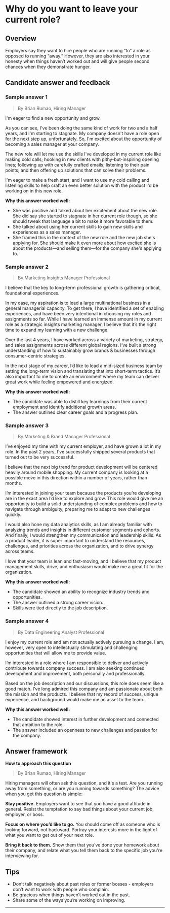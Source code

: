 # Why do you want to leave your current role?

## Overview
Employers say they want to hire people who are running “to” a role as opposed to running “away.” However, they are also interested in your honesty when things haven’t worked out and will give people second chances when they demonstrate hunger.

## Candidate answer and feedback

### Sample answer 1
> By Brian Rumao, Hiring Manager

I'm eager to find a new opportunity and grow.

As you can see, I've been doing the same kind of work for two and a half years, and I'm starting to stagnate. My company doesn't have a role open for the next step up, unfortunately. So, I'm excited about the opportunity of becoming a sales manager at your company.

The new role will let me use the skills I've developed in my current role like making cold calls; hooking in new clients with pithy-but-inspiring opening lines; following up with carefully crafted emails; listening to their pain points; and then offering up solutions that can solve their problems.

I'm eager to make a fresh start, and I want to use my cold calling and listening skills to help craft an even better solution with the product I'd be working on in this new role.

**Why this answer worked well:**

* She was positive and talked about her excitement about the new role. She did say she started to stagnate in her current role though, so she should tweak that language a bit to make it more favorable to them.
* She talked about using her current skills to gain new skills and experiences as a sales manager.
* She framed this in the context of the new role and the new job she's applying for. She should make it even more about how excited she is about the products—and selling them—for the company she's applying to.

### Sample answer 2
> By Marketing Insights Manager Professional

I believe that the key to long-term professional growth is gathering critical, foundational experiences.

In my case, my aspiration is to lead a large multinational business in a general managerial capacity. To get there, I have identified a set of enabling experiences, and have been very intentional in choosing my roles and assignments so far. While I have learned an immense amount in my current role as a strategic insights marketing manager, I believe that it’s the right time to expand my learning with a new challenge.

Over the last 4 years, I have worked across a variety of marketing, strategy, and sales assignments across different global regions. I’ve built a strong understanding of how to sustainably grow brands & businesses through consumer-centric strategies.

In the next stage of my career, I’d like to lead a mid-sized business team by setting the long-term vision and translating that into short-term tactics. It’s also important to me to create an environment where my team can deliver great work while feeling empowered and energized.

**Why this answer worked well:**

* The candidate was able to distill key learnings from their current employment and identify additional growth areas.
* The answer outlined clear career goals and a progress plan.

### Sample answer 3
> By Marketing & Brand Manager Professional

I’ve enjoyed my time with my current employer, and have grown a lot in my role. In the past 2 years, I’ve successfully shipped several products that turned out to be very successful.

I believe that the next big trend for product development will be centered heavily around mobile shopping. My current company is looking at a possible move in this direction within a number of years, rather than months.

I’m interested in joining your team because the products you’re developing are in the exact area I’d like to explore and grow. This role would give me an opportunity to build a solid understanding of complex problems and how to navigate through ambiguity, preparing me to adapt to new challenges quickly.

I would also hone my data analytics skills, as I am already familiar with analyzing trends and insights in different customer segments and cohorts. And finally, I would strengthen my communication and leadership skills. As a product leader, it is super important to understand the resources, challenges, and priorities across the organization, and to drive synergy across teams.

I love that your team is lean and fast-moving, and I believe that my product management skills, drive, and enthusiasm would make me a great fit for the organization.

**Why this answer worked well:**

* The candidate showed an ability to recognize industry trends and opportunities.
* The answer outlined a strong career vision.
* Skills were tied directly to the job description.

### Sample answer 4
> By Data Engineering Analyst Professional

I enjoy my current role and am not actually actively pursuing a change. I am, however, very open to intellectually stimulating and challenging opportunities that will allow me to provide value.

I’m interested in a role where I am responsible to deliver and actively contribute towards company success. I am also seeking continued development and improvement, both personally and professionally.

Based on the job description and our discussions, this role does seem like a good match. I’ve long admired this company and am passionate about both the mission and the products. I believe that my record of success, unique experience, and background would make me an asset to the team.

**Why this answer worked well:**

* The candidate showed interest in further development and connected that ambition to the role.
* The answer included an openness to new challenges and passion for the company.

## Answer framework

**How to approach this question**

> By Brian Rumao, Hiring Manager

Hiring managers will often ask this question, and it's a test. Are you running away from something, or are you running towards something? The advice when you get this question is simple:

**Stay positive.** Employers want to see that you have a good attitude in general. Resist the temptation to say bad things about your current job, employer, or boss.

**Focus on where you’d like to go.** You should come off as someone who is looking forward, not backward. Portray your interests more in the light of what you want to get out of your next role.

**Bring it back to them.** Show them that you’ve done your homework about their company, and relate what you tell them back to the specific job you're interviewing for.

## Tips

* Don’t talk negatively about past roles or former bosses - employers don’t want to work with people who complain.
* Be gracious when things haven’t worked out in the past.
* Share some of the ways you’re working on improving.

---
